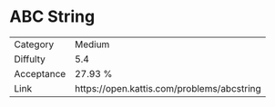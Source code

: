 # ABC String

<table>
    <tr>
        <td>Category</td>
        <td>Medium</td>
    </tr>
    <tr>
        <td>Diffulty</td>
        <td>5.4</td>
    </tr>
    <tr>
        <td>Acceptance</td>
        <td>27.93 %</td>
    </tr>
    <tr>
        <td>Link</td>
        <td>https://open.kattis.com/problems/abcstring</td>
    </tr>
</table>